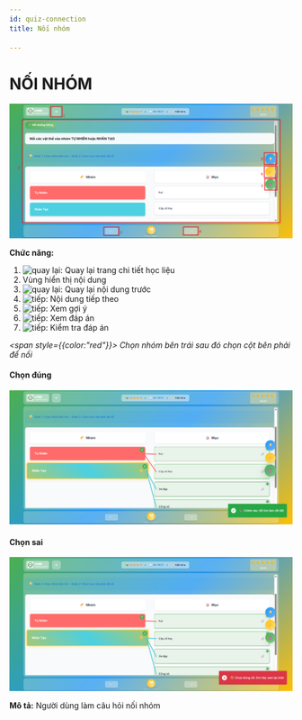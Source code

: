 ```yaml
---
id: quiz-connection
title: Nối nhóm

---
```


# NỐI NHÓM

![Nối nhóm](/img/hoc-lieu-so/quiz-connection/noi-nhom.png)



__Chức năng:__
1. <img src="/docs-lms-hls/img/chung/back.png" alt="quay lại" width="50" />: Quay lại trang chi tiết học liệu
2. Vùng hiển thị nội dung
3. <img src="/docs-lms-hls/img/chung/back2.png" alt="quay lại" width="70" />: Quay lại nội dung trước
4. <img src="/docs-lms-hls/img/chung/next.png" alt="tiếp" width="70" />: Nội dung tiếp theo
5. <img src="/docs-lms-hls/img/hoc-lieu-so/quiz-single-choice/goi-y.png" alt="tiếp" width="50" />: Xem gợi ý
6. <img src="/docs-lms-hls/img/hoc-lieu-so/quiz-single-choice/dap-an.png" alt="tiếp" width="50" />: Xem đáp án
7. <img src="/docs-lms-hls/img/hoc-lieu-so/quiz-single-choice/kiem-tra.png" alt="tiếp" width="50" />: Kiểm tra đáp án

*<span style={{color:"red"}}> Chọn nhóm bên trái sau đó chọn cột bên phải để nối</span>*

#### Chọn đúng
![Trắc nghiệm đơn](/img/hoc-lieu-so/quiz-connection/dung.png)

#### Chọn sai
![Trắc nghiệm đơn](/img/hoc-lieu-so/quiz-connection/sai.png)

__Mô tả:__ Người dùng làm câu hỏi nối nhóm

